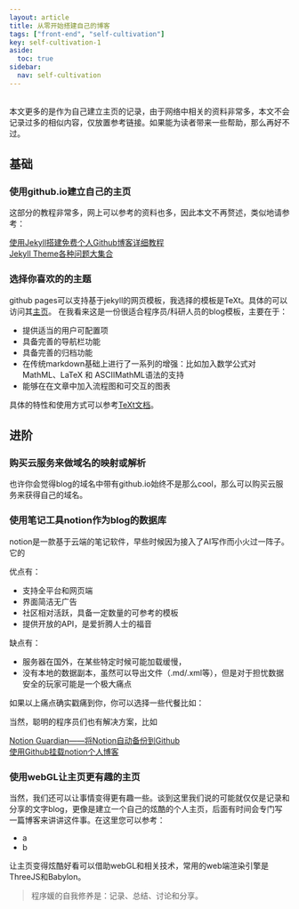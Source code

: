 ```yaml
---
layout: article
title: 从零开始搭建自己的博客
tags: ["front-end", "self-cultivation"]
key: self-cultivation-1
aside:
  toc: true
sidebar:
  nav: self-cultivation
---
```



<br />
本文更多的是作为自己建立主页的记录，由于网络中相关的资料非常多，本文不会记录过多的相似内容，仅放置参考链接。如果能为读者带来一些帮助，那么再好不过。

## 基础

### 使用github.io建立自己的主页
这部分的教程非常多，网上可以参考的资料也多，因此本文不再赘述，类似地请参考：

[使用Jekyll搭建免费个人Github博客详细教程](https://blog.csdn.net/weixin_44814196/article/details/118684831)  
[Jekyll Theme各种问题大集合](https://www.jianshu.com/p/5425e77263ac)

### 选择你喜欢的的主题

github pages可以支持基于jekyll的网页模板，我选择的模板是TeXt。具体的可以访问其[主页](https://github.com/kitian616/jekyll-TeXt-theme)。
在我看来这是一份很适合程序员/科研人员的blog模板，主要在于：

- 提供适当的用户可配置项
- 具备完善的导航栏功能
- 具备完善的归档功能
- 在传统markdown基础上进行了一系列的增强：比如加入数学公式对MathML、LaTeX 和 ASCIIMathML语法的支持
- 能够在在文章中加入流程图和可交互的图表

具体的特性和使用方式可以参考[TeXt文档](https://kitian616.github.io/jekyll-TeXt-theme/docs/zh/quick-start)。

## 进阶

### 购买云服务来做域名的映射或解析
也许你会觉得blog的域名中带有github.io始终不是那么cool，那么可以购买云服务来获得自己的域名。

### 使用笔记工具notion作为blog的数据库

notion是一款基于云端的笔记软件，早些时候因为接入了AI写作而小火过一阵子。它的

优点有：

- 支持全平台和网页端
- 界面简洁无广告
- 社区相对活跃，具备一定数量的可参考的模板
- 提供开放的API，是爱折腾人士的福音

缺点有：

- 服务器在国外，在某些特定时候可能加载缓慢，
- 没有本地的数据副本，虽然可以导出文件（.md/.xml等），但是对于担忧数据安全的玩家可能是一个极大痛点

如果以上痛点确实戳痛到你，你可以选择一些代餐比如：

当然，聪明的程序员们也有解决方案，比如

[Notion Guardian——将Notion自动备份到Github](https://blog.csdn.net/qq_39555106/article/details/126047247?spm=1001.2101.3001.6650.5&utm_medium=distribute.pc_relevant.none-task-blog-2%7Edefault%7EBlogCommendFromBaidu%7ERate-5-126047247-blog-124481523.235%5Ev36%5Epc_relevant_default_base3&depth_1-utm_source=distribute.pc_relevant.none-task-blog-2%7Edefault%7EBlogCommendFromBaidu%7ERate-5-126047247-blog-124481523.235%5Ev36%5Epc_relevant_default_base3&utm_relevant_index=6)  
[使用Github挂载notion个人博客](https://blog.csdn.net/weixin_45878348/article/details/124481523)

### 使用webGL让主页更有趣的主页

当然，我们还可以让事情变得更有趣一些。谈到这里我们说的可能就仅仅是记录和分享的文字blog，更像是建立一个自己的炫酷的个人主页，后面有时间会专门写一篇博客来讲讲这件事。在这里您可以参考：
- a
- b

让主页变得炫酷好看可以借助webGL和相关技术，常用的web端渲染引擎是ThreeJS和Babylon。

> 程序媛的自我修养是：记录、总结、讨论和分享。
